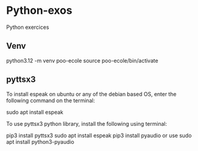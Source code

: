# Python-exos
Python exercices

## Venv

python3.12 -m venv poo-ecole
source poo-ecole/bin/activate




## pyttsx3

To install espeak on ubuntu or any of the debian based OS, enter the following command on the terminal:

sudo apt install espeak

To use pyttsx3 python library, install the following using terminal:

pip3 install pyttsx3 sudo apt install espeak pip3 install pyaudio or use sudo apt install python3-pyaudio
